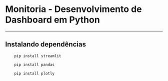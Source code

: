 # Monitoria - Desenvolvimento de Dashboard em Python
---

## Instalando dependências

```shell
    pip install streamlit
```

```shell
    pip install pandas
```

```shell
    pip install plotly
```
